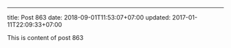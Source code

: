 ---
title: Post 863
date: 2018-09-01T11:53:07+07:00
updated: 2017-01-11T22:09:33+07:00

This is content of post 863